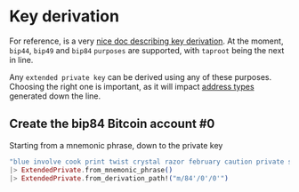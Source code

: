# Key derivation

For reference, is a very 
[nice doc describing key derivation](https://learnmeabitcoin.com/technical/derivation-paths).
At the moment, `bip44`, `bip49` and `bip84` `purposes` are supported, with `taproot` being the next
in line.

Any `extended private key` can be derived using any of these purposes. Choosing the right one is 
important, as it will impact [address types](https://hexdocs.pm/bitcoinlib/readme.html#address-types) 
generated down the line.

## Create the bip84 Bitcoin account #0

Starting from a mnemonic phrase, down to the private key

```elixir
"blue involve cook print twist crystal razor february caution private slim medal"
|> ExtendedPrivate.from_mnemonic_phrase()
|> ExtendedPrivate.from_derivation_path!("m/84'/0'/0'")
```
